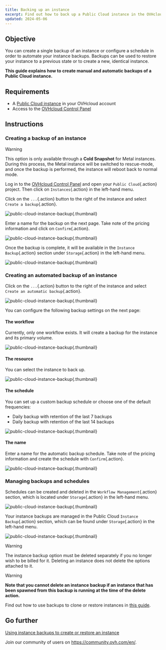 ```yaml
---
title: Backing up an instance
excerpt: Find out how to back up a Public Cloud instance in the OVHcloud Control Panel
updated: 2024-05-06
---
```


## Objective

You can create a single backup of an instance or configure a schedule in order to automate your instance backups. Backups can be used to restore your instance to a previous state or to create a new, identical instance.

**This guide explains how to create manual and automatic backups of a Public Cloud instance.**

## Requirements

- A [Public Cloud instance](https://www.ovhcloud.com/en-gb/public-cloud/) in your OVHcloud account
- Access to the [OVHcloud Control Panel](/links/manager)

## Instructions

### Creating a backup of an instance

> [!warning]
> This option is only available through a **Cold Snapshot** for Metal instances. During this process, the Metal instance will be switched to rescue-mode, and once the backup is performed, the instance will reboot back to normal mode.
>

Log in to the [OVHcloud Control Panel](/links/manager) and open your `Public Cloud`{.action} project. Then click on `Instances`{.action} in the left-hand menu.

Click on the `...`{.action} button to the right of the instance and select `Create a backup`{.action}.

![public-cloud-instance-backup](images/createbackup1.png){.thumbnail}

Enter a name for the backup on the next page. Take note of the pricing information and click on `Confirm`{.action}.

![public-cloud-instance-backup](images/createbackup2.png){.thumbnail}

Once the backup is complete, it will be available in the `Instance Backup`{.action} section under `Storage`{.action} in the left-hand menu.

![public-cloud-instance-backup](images/createbackup3.png){.thumbnail}

### Creating an automated backup of an instance

Click on the `...`{.action} button to the right of the instance and select `Create an automatic backup`{.action}.

![public-cloud-instance-backup](images/createbackup4.png){.thumbnail}

You can configure the following backup settings on the next page:

#### **The workflow** 

Currently, only one workflow exists. It will create a backup for the instance and its primary volume.

![public-cloud-instance-backup](images/createbackup5.png){.thumbnail}

#### **The resource** 

You can select the instance to back up.

![public-cloud-instance-backup](images/createbackup6.png){.thumbnail}

#### **The schedule** 

You can set up a custom backup schedule or choose one of the default frequencies:

- Daily backup with retention of the last 7 backups
- Daily backup with retention of the last 14 backups

![public-cloud-instance-backup](images/createbackup7.png){.thumbnail}

#### **The name** 

Enter a name for the automatic backup schedule. Take note of the pricing information and create the schedule with `Confirm`{.action}.
 
![public-cloud-instance-backup](images/createbackup8.png){.thumbnail}

### Managing backups and schedules

Schedules can be created and deleted in the `Workflow Management`{.action} section, which is located under `Storage`{.action} in the left-hand menu.

![public-cloud-instance-backup](images/createbackup9.png){.thumbnail}

Your instance backups are managed in the Public Cloud `Instance Backup`{.action} section, which can be found under `Storage`{.action} in the left-hand menu.

![public-cloud-instance-backup](images/createbackup10.png){.thumbnail}

> [!warning]
> The instance backup option must be deleted separately if you no longer wish to be billed for it. Deleting an instance does not delete the options attached to it.
>

> [!warning]
> **Note that you cannot delete an instance backup if an instance that has been spawned from this backup is running at the time of the delete action.**

Find out how to use backups to clone or restore instances in [this guide](/pages/public_cloud/compute/create_restore_a_virtual_server_with_a_backup).

## Go further

[Using instance backups to create or restore an instance](/pages/public_cloud/compute/create_restore_a_virtual_server_with_a_backup)

Join our community of users on <https://community.ovh.com/en/>.